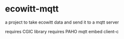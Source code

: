# ecowitt-mqtt
a project to take ecowitt data and send it to a mqtt server

requires CGIC library
requires PAHO mqtt embed client-c
